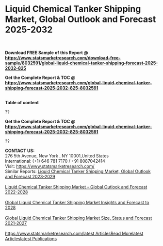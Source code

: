 <h1>Liquid Chemical Tanker Shipping Market, Global Outlook and Forecast 2025-2032</h1><br/><p><strong>Download FREE Sample of this Report @ <a href="https://www.statsmarketresearch.com/download-free-sample/8032591/global-liquid-chemical-tanker-shipping-forecast-2025-2032-825">https://www.statsmarketresearch.com/download-free-sample/8032591/global-liquid-chemical-tanker-shipping-forecast-2025-2032-825</a></strong></p>

<div><b>Get the Complete Report & TOC @ <a href="https://www.statsmarketresearch.com/global-liquid-chemical-tanker-shipping-forecast-2025-2032-825-8032591">https://www.statsmarketresearch.com/global-liquid-chemical-tanker-shipping-forecast-2025-2032-825-8032591</a></b></div>

<p><br />
<b>Table of content</b></p>

<p>??</p>

<div><b>Get the Complete Report & TOC @ <a href="https://www.statsmarketresearch.com/global-liquid-chemical-tanker-shipping-forecast-2025-2032-825-8032591">https://www.statsmarketresearch.com/global-liquid-chemical-tanker-shipping-forecast-2025-2032-825-8032591</a></b></div>

<p>??</p>

<p><b>CONTACT US:</b><br />
276 5th Avenue, New York , NY 10001,United States<br />
International: (+1) 646 781 7170 / +91 8087042414<br />
Visit: <a href="https://www.statsmarketresearch.com/">https://www.statsmarketresearch.com/</a><br />
Similar Reports: <a href="https://www.statsmarketresearch.com/global-liquid-chemical-tanker-shipping-forecast-2025-2032-825-8032591">Liquid Chemical Tanker Shipping Market, Global Outlook and Forecast 2023-2029</a><br />
<br />
<a href="https://www.statsmarketresearch.com/global-liquid-chemical-tanker-shipping-forecast-2025-2032-825-8032591">Liquid Chemical Tanker Shipping Market - Global Outlook and Forecast 2022-2028</a><br />
<br />
<a href="https://www.statsmarketresearch.com/global-liquid-chemical-tanker-shipping-forecast-2025-2032-825-8032591">Global Liquid Chemical Tanker Shipping Market Insights and Forecast to 2028</a><br />
<br />
<a href="https://www.statsmarketresearch.com/global-liquid-chemical-tanker-shipping-forecast-2025-2032-825-8032591">Global Liquid Chemical Tanker Shipping Market Size, Status and Forecast 2021-2027</a><br />
<br />
<a href="https://gyeongbokgung.com">https://www.statsmarketresearch.com/</a><a href="https://hallyeomaritime.com">latest Articles</a><a href="https://jingwansa.com">Read More</a><a href="https://nguoiviet.jp/">latest Articles</a><a href="https://www.intelmarketresearch.com/">latest Publications</a></p>
